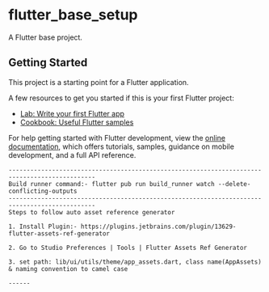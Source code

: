 # flutter_base_setup

A Flutter base project.

## Getting Started

This project is a starting point for a Flutter application.

A few resources to get you started if this is your first Flutter project:

- [Lab: Write your first Flutter app](https://docs.flutter.dev/get-started/codelab)
- [Cookbook: Useful Flutter samples](https://docs.flutter.dev/cookbook)

For help getting started with Flutter development, view the
[online documentation](https://docs.flutter.dev/), which offers tutorials,
samples, guidance on mobile development, and a full API reference.
~~~~
----------------------------------------------------------------------------------------------
Build runner command:- flutter pub run build_runner watch --delete-conflicting-outputs
----------------------------------------------------------------------------------------------
Steps to follow auto asset reference generator

1. Install Plugin:- https://plugins.jetbrains.com/plugin/13629-flutter-assets-ref-generator

2. Go to Studio Preferences | Tools | Flutter Assets Ref Generator

3. set path: lib/ui/utils/theme/app_assets.dart, class name(AppAssets) & naming convention to camel case

------